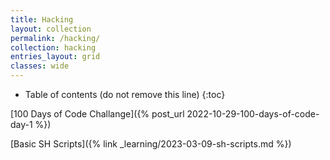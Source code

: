 ```yaml
---
title: Hacking
layout: collection
permalink: /hacking/
collection: hacking
entries_layout: grid
classes: wide
---
```


* Table of contents (do not remove this line)
{:toc}

[100 Days of Code Challange]({% post_url 2022-10-29-100-days-of-code-day-1 %})

[Basic SH Scripts]({% link _learning/2023-03-09-sh-scripts.md %})
